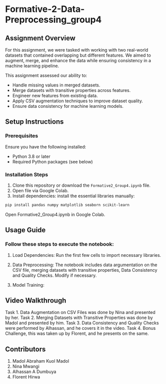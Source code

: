 # Formative-2-Data-Preprocessing_group4

## Assignment Overview

For this assignment, we were tasked with working with two real-world datasets that contained overlapping but different features. We aimed to augment, merge, and enhance the data while ensuring consistency in a machine learning pipeline.

This assignment assessed our ability to:

- Handle missing values in merged datasets.
- Merge datasets with transitive properties across features.
- Engineer new features from existing data.
- Apply CSV augmentation techniques to improve dataset quality.
- Ensure data consistency for machine learning models.
## Setup Instructions

### Prerequisites
Ensure you have the following installed:
- Python 3.8 or later
- Required Python packages (see below)

### Installation Steps
1. Clone this repository or download the `Formative2_Group4.ipynb` file.
2. Open file via Google Colab.
3. Install dependencies:
 install the essential libraries manually:
```sh
pip install pandas numpy matplotlib seaborn scikit-learn
```
Open Formative2_Group4.ipynb in Google Colab.

## Usage Guide

### Follow these steps to execute the notebook:

1. Load Dependencies: Run the first few cells to import necessary libraries.

2. Data Preprocessing: The notebook includes data argumentation on the CSV file, merging datasets with transitive properties, Data Consistency and Quality Checks. Modify if necessary.

3. Model Training: 

## Video Walkthrough
Task 1. Data Augmentation on CSV Files was done by Nina and presented by her.
Task 2. Merging Datasets with Transitive Properties was done by Madol and presented by him.
Task 3. Data Consistency and Quality Checks were performed by Alhassan, and he covers it in the video.
Task 4. Bonus Challenge, this was taken up by Florent, and he presents on the same.

## Contributors
1. Madol Abraham Kuol Madol
2. Nina Mwangi
3. Alhassan A Dumbuya
4. Florent Hirwa
